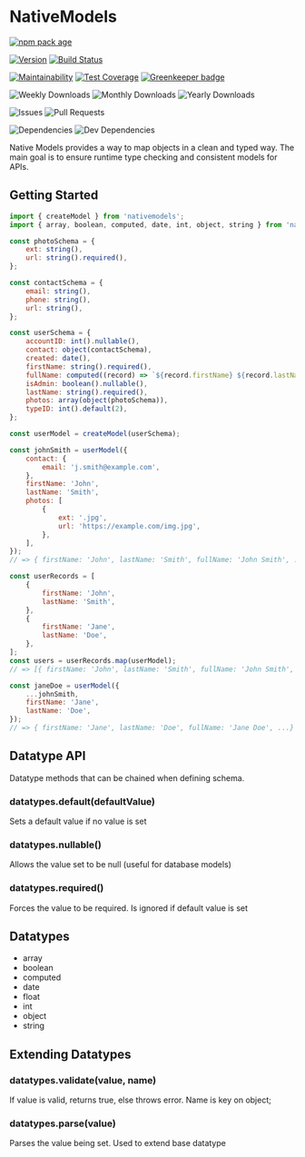 # NativeModels

[![npm pack age](https://nodei.co/npm/nativemodels.png?downloads=true&downloadRank=true&stars=true)](https://npmjs.org/package/nativemodels)

[![Version](https://badge.fury.io/js/nativemodels.svg)](https://npmjs.org/package/nativemodels) [![Build Status](https://travis-ci.org/Prefinem/nativemodels.svg)](https://travis-ci.org/Prefinem/nativemodels)

[![Maintainability](https://api.codeclimate.com/v1/badges/bde2cb4374583f7f2288/maintainability)](https://codeclimate.com/github/Prefinem/nativemodels/maintainability) [![Test Coverage](https://api.codeclimate.com/v1/badges/bde2cb4374583f7f2288/test_coverage)](https://codeclimate.com/github/Prefinem/nativemodels/test_coverage) [![Greenkeeper badge](https://badges.greenkeeper.io/Prefinem/nativemodels.svg)](https://greenkeeper.io/)

![Weekly Downloads](https://img.shields.io/npm/dw/nativemodels.svg) ![Monthly Downloads](https://img.shields.io/npm/dm/nativemodels.svg) ![Yearly Downloads](https://img.shields.io/npm/dy/nativemodels.svg)

![Issues](https://img.shields.io/github/issues/Prefinem/nativemodels.svg) ![Pull Requests](https://img.shields.io/github/issues-pr/Prefinem/nativemodels.svg)

![Dependencies](https://david-dm.org/Prefinem/nativemodels.svg) ![Dev Dependencies](https://david-dm.org/Prefinem/nativemodels/dev-status.svg)

Native Models provides a way to map objects in a clean and typed way. The main goal is to ensure runtime type checking and consistent models for APIs.

## Getting Started

```js
import { createModel } from 'nativemodels';
import { array, boolean, computed, date, int, object, string } from 'nativemodels/datatypes';

const photoSchema = {
	ext: string(),
	url: string().required(),
};

const contactSchema = {
	email: string(),
	phone: string(),
	url: string(),
};

const userSchema = {
	accountID: int().nullable(),
	contact: object(contactSchema),
	created: date(),
	firstName: string().required(),
	fullName: computed((record) => `${record.firstName} ${record.lastName}`),
	isAdmin: boolean().nullable(),
	lastName: string().required(),
	photos: array(object(photoSchema)),
	typeID: int().default(2),
};

const userModel = createModel(userSchema);

const johnSmith = userModel({
	contact: {
		email: 'j.smith@example.com',
	},
	firstName: 'John',
	lastName: 'Smith',
	photos: [
		{
			ext: '.jpg',
			url: 'https://example.com/img.jpg',
		},
	],
});
// => { firstName: 'John', lastName: 'Smith', fullName: 'John Smith', ...}

const userRecords = [
	{
		firstName: 'John',
		lastName: 'Smith',
	},
	{
		firstName: 'Jane',
		lastName: 'Doe',
	},
];
const users = userRecords.map(userModel);
// => [{ firstName: 'John', lastName: 'Smith', fullName: 'John Smith', ...}]

const janeDoe = userModel({
	...johnSmith,
	firstName: 'Jane',
	lastName: 'Doe',
});
// => { firstName: 'Jane', lastName: 'Doe', fullName: 'Jane Doe', ...}
```

## Datatype API

Datatype methods that can be chained when defining schema.

### datatypes.default(defaultValue)

Sets a default value if no value is set

### datatypes.nullable()

Allows the value set to be null (useful for database models)

### datatypes.required()

Forces the value to be required. Is ignored if default value is set

## Datatypes

-   array
-   boolean
-   computed
-   date
-   float
-   int
-   object
-   string

## Extending Datatypes

### datatypes.validate(value, name)

If value is valid, returns true, else throws error. Name is key on object;

### datatypes.parse(value)

Parses the value being set. Used to extend base datatype
